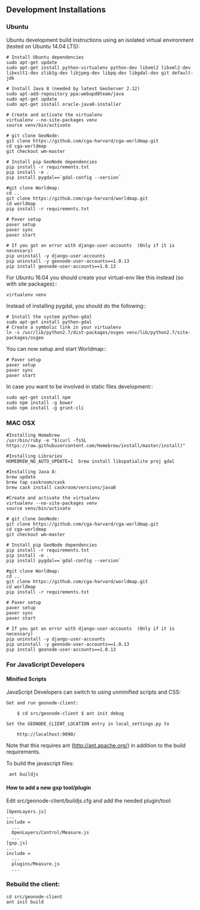 ## Development Installations
### Ubuntu

Ubuntu development build instructions using an isolated virtual environment (tested on Ubuntu 14.04 LTS):

    # Install Ubuntu dependencies
    sudo apt-get update
    sudo apt-get install python-virtualenv python-dev libxml2 libxml2-dev libxslt1-dev zlib1g-dev libjpeg-dev libpq-dev libgdal-dev git default-jdk

    # Install Java 8 (needed by latest GeoServer 2.12)
    sudo apt-add-repository ppa:webupd8team/java
    sudo apt-get update
    sudo apt-get install oracle-java8-installer

    # Create and activate the virtualenv
    virtualenv --no-site-packages venv
    source venv/bin/activate

    # git clone GeoNode:
    git clone https://github.com/cga-harvard/cga-worldmap.git
    cd cga-worldmap
    git checkout wm-master
    
    # Install pip GeoNode dependencies
    pip install -r requirements.txt
    pip install -e .
    pip install pygdal==`gdal-config --version`
    
    #git clone Worldmap:
    cd ..
    git clone https://github.com/cga-harvard/worldmap.git
    cd worldmap
    pip install -r requirements.txt
    
    # Paver setup
    paver setup
    paver sync
    paver start
    
    # If you got an error with django-user-accounts  (Only if it is necessary)
    pip uninstall -y django-user-accounts
    pip uninstall -y geonode-user-accounts==1.0.13
    pip install geonode-user-accounts==1.0.13
    
    
For Ubuntu 16.04 you should create your virtual-env like this instead (so with site packages)::

    virtualenv venv

Instead of installing pygdal, you should do the following::

    # Install the system python-gdal
    sudo apt-get install python-gdal
    # Create a symbolic link in your virtualenv
    ln -s /usr/lib/python2.7/dist-packages/osgeo venv/lib/python2.7/site-packages/osgeo

You can now setup and start Worldmap::

    # Paver setup
    paver setup
    paver sync
    paver start
    
In case you want to be involved in static files development::

    sudo apt-get install npm
    sudo npm install -g bower
    sudo npm install -g grunt-cli


### MAC OSX

    #Installing Homebrew 
    /usr/bin/ruby -e "$(curl -fsSL https://raw.githubusercontent.com/Homebrew/install/master/install)"
   
    #Installing Libraries
    HOMEBREW_NO_AUTO_UPDATE=1  brew install libspatialite proj gdal
    
    #Installing Java 8:
    brew update
    brew tap caskroom/cask
    brew cask install caskroom/versions/java8
    
    #Create and activate the virtualenv
    virtualenv --no-site-packages venv
    source venv/bin/activate

    # git clone GeoNode:
    git clone https://github.com/cga-harvard/cga-worldmap.git
    cd cga-worldmap
    git checkout wm-master
    
    # Install pip GeoNode dependencies
    pip install -r requirements.txt
    pip install -e .
    pip install pygdal==`gdal-config --version`
    
    #git clone Worldmap:
    cd ..
    git clone https://github.com/cga-harvard/worldmap.git
    cd worldmap
    pip install -r requirements.txt
    
    # Paver setup
    paver setup
    paver sync
    paver start
    
    # If you got an error with django-user-accounts  (Only if it is necessary)
    pip uninstall -y django-user-accounts
    pip uninstall -y geonode-user-accounts==1.0.13
    pip install geonode-user-accounts==1.0.13
    

### For JavaScript Developers
#### Minified Scripts

JavaScript Developers can switch to using unminified scripts and CSS:

    Get and run geonode-client:

        $ cd src/geonode-client $ ant init debug

    Set the GEONODE_CLIENT_LOCATION entry in local_settings.py to

        http://localhost:9090/

Note that this requires ant (http://ant.apache.org/) in addition to the build requirements.

To build the javascript files:

     ant buildjs

#### How to add a new gxp tool/plugin

Edit src/geonode-client/buildjs.cfg and add the needed plugin/tool:

    [OpenLayers.js]
    ...
    include =
      ...
      OpenLayers/Control/Measure.js
      ...
    [gxp.js]
    ...
    include =
      ...
      plugins/Measure.js
      ...

### Rebuild the client:

    cd src/geonode-client
    ant init build

    
    
    
    
